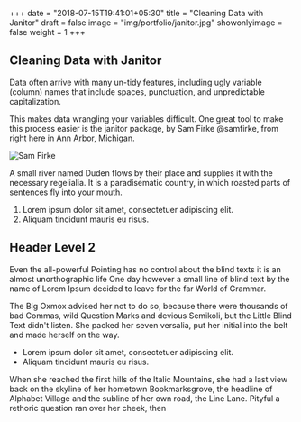 +++
date = "2018-07-15T19:41:01+05:30"
title = "Cleaning Data with Janitor"
draft = false
image = "img/portfolio/janitor.jpg"
showonlyimage = false
weight = 1
+++

## Cleaning Data with Janitor

Data often arrive with many un-tidy features, including ugly variable (column) names that include spaces, punctuation, and unpredictable capitalization.

This makes data wrangling your variables difficult. One great tool to make this process easier is the janitor package, by Sam Firke @samfirke, from right here in Ann Arbor, Michigan.

![Sam Firke]('peterhiggins/Documents/Rcode/rmrwr/static/img/samfirke.jpeg')

A small river named Duden flows by their place and supplies it with the necessary regelialia. It is a paradisematic country, in which roasted parts of sentences fly into your mouth.

1. Lorem ipsum dolor sit amet, consectetuer adipiscing elit.
2. Aliquam tincidunt mauris eu risus.

## Header Level 2

Even the all-powerful Pointing has no control about the blind texts it is an almost unorthographic life One day however a small line of blind text by the name of Lorem Ipsum decided to leave for the far World of Grammar.

The Big Oxmox advised her not to do so, because there were thousands of bad Commas, wild Question Marks and devious Semikoli, but the Little Blind Text didn't listen. She packed her seven versalia, put her initial into the belt and made herself on the way.

* Lorem ipsum dolor sit amet, consectetuer adipiscing elit.
* Aliquam tincidunt mauris eu risus.

When she reached the first hills of the Italic Mountains, she had a last view back on the skyline of her hometown Bookmarksgrove, the headline of Alphabet Village and the subline of her own road, the Line Lane. Pityful a rethoric question ran over her cheek, then  
